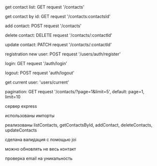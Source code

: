 get contact list: GET request '/contacts'

get contact by id: GET request '/contacts:contactsId'

add contact: POST request '/contacts'

delete contact: DELETE request '/contacts/:contactId'

update contact: PATCH request '/contacts/:contactId'

registration new user: POST request '/users/auth/register'

login: GET request '/auth/login'

logout: POST request 'auth/logout'

get current user: 'users/current'

pagination: GET request '/contacts/?page=1&limit=5', default: page=1, limit=10

сервер express

использованы импорты

реализованы listContacts, getContactsById, addContact, deleteContacts,
updateContacts

сделана валидация с помощью joi

можно обновлять не весь контакт

проверка email на уникальность
